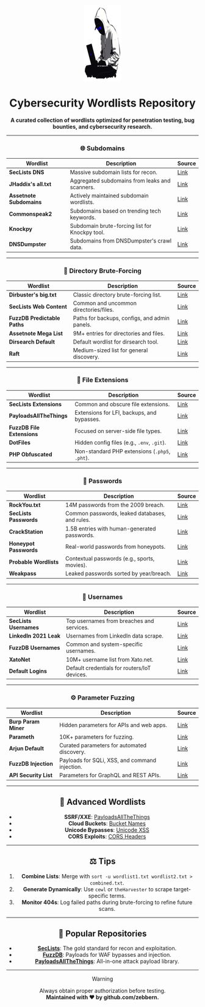 <div align="center">
   <a href="https://github.com/zebbern/Zefoy-Automator-2025">
      <img src="https://github.com/zebbern/zebbern/raw/main/test9.gif" height="200" width="20%" align="center" />
   </a>

# Cybersecurity Wordlists Repository  
**A curated collection of wordlists optimized for penetration testing, bug bounties, and cybersecurity research.**  

---

### 🌐 **Subdomains**  
| Wordlist | Description | Source |  
|----------|-------------|--------|  
| **SecLists DNS** | Massive subdomain lists for recon. | [Link](https://github.com/danielmiessler/SecLists/tree/master/Discovery/DNS) |  
| **JHaddix's all.txt** | Aggregated subdomains from leaks and scanners. | [Link](https://gist.github.com/jhaddix/86a06c5dc309d08580a018c66354a056) |  
| **Assetnote Subdomains** | Actively maintained subdomain wordlists. | [Link](https://wordlists-cdn.assetnote.io/data/manual/hosts.txt) |  
| **Commonspeak2** | Subdomains based on trending tech keywords. | [Link](https://github.com/assetnote/commonspeak2/tree/master/subdomains) |  
| **Knockpy** | Subdomain brute-forcing list for Knockpy tool. | [Link](https://github.com/guelfoweb/knock/tree/master/wordlist) |  
| **DNSDumpster** | Subdomains from DNSDumpster's crawl data. | [Link](https://github.com/UnaPibaGeek/dnsdumpster-scraper) |  

---

### 📂 **Directory Brute-Forcing**  
| Wordlist | Description | Source |  
|----------|-------------|--------|  
| **Dirbuster's big.txt** | Classic directory brute-forcing list. | [Link](https://gitlab.com/kalilinux/packages/dirbuster/-/blob/kali/master/wordlists/directory-list-2.3-big.txt) |  
| **SecLists Web Content** | Common and uncommon directories/files. | [Link](https://github.com/danielmiessler/SecLists/tree/master/Discovery/Web-Content) |  
| **FuzzDB Predictable Paths** | Paths for backups, configs, and admin panels. | [Link](https://github.com/fuzzdb-project/fuzzdb/tree/master/discovery/predictable-filepaths) |  
| **Assetnote Mega List** | 9M+ entries for directories and files. | [Link](https://wordlists-cdn.assetnote.io/data/manual/web-directories.txt) |  
| **Dirsearch Default** | Default wordlist for dirsearch tool. | [Link](https://github.com/maurosoria/dirsearch/tree/master/db) |  
| **Raft** | Medium-sized list for general discovery. | [Link](https://github.com/danielmiessler/SecLists/blob/master/Discovery/Web-Content/raft-medium-directories.txt) |  

---

### 🔄 **File Extensions**  
| Wordlist | Description | Source |  
|----------|-------------|--------|  
| **SecLists Extensions** | Common and obscure file extensions. | [Link](https://github.com/danielmiessler/SecLists/blob/master/Discovery/Web-Content/web-extensions.txt) |  
| **PayloadsAllTheThings** | Extensions for LFI, backups, and bypasses. | [Link](https://github.com/swisskyrepo/PayloadsAllTheThings/blob/master/Wordlists/Extensions.txt) |  
| **FuzzDB File Extensions** | Focused on server-side file types. | [Link](https://github.com/fuzzdb-project/fuzzdb/tree/master/discovery/file-extensions) |  
| **DotFiles** | Hidden config files (e.g., `.env`, `.git`). | [Link](https://github.com/danielmiessler/SecLists/blob/master/Discovery/Web-Content/dotfiles.txt) |  
| **PHP Obfuscated** | Non-standard PHP extensions (`.php5`, `.pht`). | [Link](https://github.com/danielmiessler/SecLists/blob/master/Discovery/Web-Content/web-extensions-php.txt) |  

---

### 🔑 **Passwords**  
| Wordlist | Description | Source |  
|----------|-------------|--------|  
| **RockYou.txt** | 14M passwords from the 2009 breach. | [Link](https://github.com/brannondorsey/naive-hashcat/releases/download/data/rockyou.txt) |  
| **SecLists Passwords** | Common passwords, leaked databases, and rules. | [Link](https://github.com/danielmiessler/SecLists/tree/master/Passwords) |  
| **CrackStation** | 1.5B entries with human-generated passwords. | [Link](https://crackstation.net/crackstation-wordlist-password-cracking-dictionary.htm) |  
| **Honeypot Passwords** | Real-world passwords from honeypots. | [Link](https://github.com/clem9669/honeypot-passwords) |  
| **Probable Wordlists** | Contextual passwords (e.g., sports, movies). | [Link](https://github.com/berzerk0/Probable-Wordlists) |  
| **Weakpass** | Leaked passwords sorted by year/breach. | [Link](https://weakpass.com/) |  

---

### 👤 **Usernames**  
| Wordlist | Description | Source |  
|----------|-------------|--------|  
| **SecLists Usernames** | Top usernames from breaches and services. | [Link](https://github.com/danielmiessler/SecLists/tree/master/Usernames) |  
| **LinkedIn 2021 Leak** | Usernames from LinkedIn data scrape. | [Link](https://github.com/Orange-Cyberdefense/ocd-mindmaps/blob/main/wordlists/usernames-linkedin.txt) |  
| **FuzzDB Usernames** | Common and system-specific usernames. | [Link](https://github.com/fuzzdb-project/fuzzdb/tree/master/discovery/usernames) |  
| **XatoNet** | 10M+ username list from Xato.net. | [Link](https://github.com/jeanphorn/wordlist/blob/master/usernames.txt) |  
| **Default Logins** | Default credentials for routers/IoT devices. | [Link](https://github.com/rapid7/wordlists/blob/master/Default_Logins/default-logins.csv) |  

---

### ⚙️ **Parameter Fuzzing**  
| Wordlist | Description | Source |  
|----------|-------------|--------|  
| **Burp Param Miner** | Hidden parameters for APIs and web apps. | [Link](https://github.com/PortSwigger/param-miner/tree/master/resources) |  
| **Parameth** | 10K+ parameters for fuzzing. | [Link](https://github.com/maK-/parameth/blob/master/params.txt) |  
| **Arjun Default** | Curated parameters for automated discovery. | [Link](https://github.com/s0md3v/Arjun/blob/master/arjun/db/params.txt) |  
| **FuzzDB Injection** | Payloads for SQLi, XSS, and command injection. | [Link](https://github.com/fuzzdb-project/fuzzdb/tree/master/attack) |  
| **API Security List** | Parameters for GraphQL and REST APIs. | [Link](https://github.com/deepsecurityapi/parameters-list/blob/main/api-params.txt) |  

---

## 🚀 **Advanced Wordlists**  
- **SSRF/XXE**: [PayloadsAllTheThings](https://github.com/swisskyrepo/PayloadsAllTheThings/tree/master/XXE%20Injection)  
- **Cloud Buckets**: [Bucket Names](https://github.com/gwen001/s3-buckets-finder/blob/master/wordlists/bucket-names.txt)  
- **Unicode Bypasses**: [Unicode XSS](https://github.com/swisskyrepo/PayloadsAllTheThings/tree/master/XSS%20Injection#unicode)  
- **CORS Exploits**: [CORS Headers](https://github.com/swisskyrepo/PayloadsAllTheThings/blob/master/CORS%20Misconfiguration/CORS-headers.md)  

---

## ⚖️ **Tips**  
1. **Combine Lists**: Merge with `sort -u wordlist1.txt wordlist2.txt > combined.txt`.  
2. **Generate Dynamically**: Use `cewl` or `theHarvester` to scrape target-specific terms.  
3. **Monitor 404s**: Log failed paths during brute-forcing to refine future scans.  

---

## 🌟 **Popular Repositories**  
- **[SecLists](https://github.com/danielmiessler/SecLists)**: The gold standard for recon and exploitation.  
- **[FuzzDB](https://github.com/fuzzdb-project/fuzzdb)**: Payloads for WAF bypasses and injection.  
- **[PayloadsAllTheThings](https://github.com/swisskyrepo/PayloadsAllTheThings)**: All-in-one attack payload library.  

---


> [!WARNING]  
Always obtain proper authorization before testing.  
**Maintained with ❤️ by github.com/zebbern.**  

</div>
